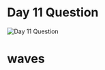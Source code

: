 # Day 11 Question
![Day 11 Question](https://github.com/user-attachments/assets/dcb804d8-b501-424a-b620-63b53e77e8ed)
# waves
